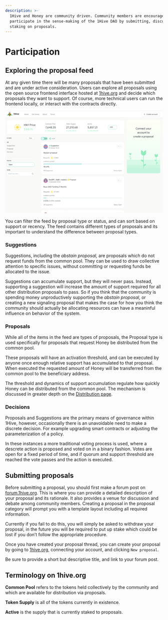 ```yaml
---
description: >-
  1Hive and Honey are community driven. Community members are encouraged to
  participate in the sense-making of the 1Hive DAO by submitting, discussing and
  staking on proposals.
---
```


# Participation

## Exploring the proposal feed

At any given time there will be many proposals that have been submitted and are under active consideration. Users can explore all proposals using the open source frontend interface hosted at [1hive.org](https://1hive.org/#/home) and decide which proposals they want to support. Of course, more technical users can run the frontend locally, or interact with the contracts directly. 

![Proposal Feed](../../.gitbook/assets/image%20%285%29.png)

You can filter the feed by proposal type or status, and can sort based on support or recency. The feed contains different types of proposals and its important to understand the difference between proposal types. 

### Suggestions

Suggestions, including the _abstain proposal,_ are proposals which do not request funds from the common pool. They can be used to draw collective attention to specific issues, without committing or requesting funds be allocated to the issue. 

Suggestions can accumulate support, but they will never pass. Instead, supporting a suggestion will increase the amount of support required for all other distribution proposals to pass. So if you think that the community is spending money unproductively supporting the _abstain proposal,_ or creating a new signaling proposal that makes the case for how you think the community should actually be allocating resources can have a meaninful influence on behavior of the system. 

### Proposals 

While all of the items in the feed are types of proposals, the Proposal type is used specifically for proposals that request Honey be distributed from the common pool. 

These proposals will have an activation threshold, and can be executed by anyone once enough relative support has accumulated to that proposal. When executed the requested amount of Honey will be transferred from the common pool to the beneficiary address. 

The threshold and dynamics of support accumulation regulate how quickly Honey can be distributed from the common pool. The mechanism is discussed in greater depth on the [Distribution page](distribution.md). 

### Decisions

Proposals and Suggestions are the primary means of governance within 1Hive, however, occasionally there is an unavoidable need to make a discrete decision. For example upgrading smart contracts or adjusting the parameterization of a policy. 

In these instances a more traditional voting process is used, where a descrete action is proposed and voted on in a binary fashion. Votes are open for a fixed period of time, and if quorum and support threshold are reached the vote passes and the action is executed. 

## Submitting proposals

Before submitting a proposal, you should first make a forum post on [forum.1hive.org](https://forum.1hive.org/). This is where you can provide a detailed description of your proposal and its rationale. It also provides a venue for discussion and debate among community members. Creating a proposal in the proposal category will prompt you with a template layout including all required information.

Currently if you fail to do this, you will simply be asked to withdraw your proposal, in the future you will be required to put up stake which could be lost if you don’t follow the appropriate procedure.

Once you have created your proposal thread, you can create your proposal by going to [1hive.org](www.1hive.org), connecting your account, and clicking `New proposal`.

Be sure to provide a short but descriptive title, and link to your forum post.

## **Terminology on 1hive.org**

**Common Pool** refers to the tokens held collectively by the community and which are available for distribution via proposals.

**Token Supply** is all of the tokens currently in existence.

**Active** is the supply that is currently staked to proposals.

